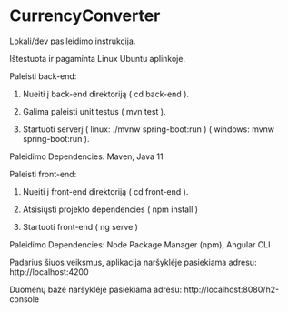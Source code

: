 # CurrencyConverter

Lokali/dev pasileidimo instrukcija. 

Ištestuota ir pagaminta Linux Ubuntu aplinkoje.

Paleisti back-end:

1. Nueiti į back-end direktoriją ( cd back-end ).

2. Galima paleisti unit testus ( mvn test ).

3. Startuoti serverį ( linux: ./mvnw spring-boot:run ) ( windows: mvnw spring-boot:run ).

Paleidimo Dependencies:
Maven,
Java 11


Paleisti front-end:

1. Nueiti į front-end direktoriją ( cd front-end ).

2. Atsisiųsti projekto dependencies ( npm install )

3. Startuoti front-end ( ng serve )


Paleidimo Dependencies:
Node Package Manager (npm),
Angular CLI

Padarius šiuos veiksmus, aplikacija naršyklėje pasiekiama adresu: http://localhost:4200

Duomenų bazė naršyklėje pasiekiama adresu: http://localhost:8080/h2-console